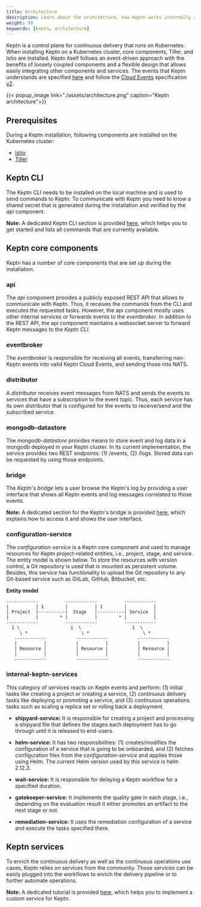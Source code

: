```yaml
---
title: Architecture
description: Learn about the architecture, how Keptn works internally and can be extended.
weight: 90
keywords: [keptn, architecture]
---
```


Keptn is a control plane for continuous delivery that runs on Kubernetes. When installing Keptn on a Kubernetes cluster, core components, Tiller, and Istio are installed. Keptn itself follows an event-driven approach with the benefits of loosely coupled components and a flexible design that allows easily integrating other components and services. The events that Keptn understands are specified [here](https://github.com/keptn/keptn/blob/0.5.0/specification/cloudevents.md) and follow the [Cloud Events](https://cloudevents.io/) specification [v2](https://github.com/cloudevents/spec/tree/v0.2).

{{< popup_image link="./assets/architecture.png" caption="Keptn architecture">}}

## Prerequisites

During a Keptn installation, following components are installed on the Kubernetes cluster:

- [Istio](https://istio.io)  
- [Tiller](https://helm.sh/) 

## Keptn CLI
The Keptn CLI needs to be installed on the local machine and is used to send commands to Keptn. To communicate with Keptn you need to know a shared secret that is generated during the installation and verified by the *api* component.

**Note:** A dedicated Keptn CLI section is provided [here](../../reference/cli/), which helps you to get started and lists all commands that are currently available.

## Keptn core components 

Keptn has a number of core components that are set up during the installation.

### api

The *api* component provides a publicly exposed REST API that allows to communicate with Keptn. Thus, it receives the commands from the CLI and executes the requested tasks. However, the api component mostly uses other internal services or forwards events to the *eventbroker*. In addition to the REST API, the api component maintains a websocket server to forward Keptn messages to the *Keptn CLI*.

### eventbroker

The *eventbroker* is responsible for receiving all events, transferring non-Keptn events into valid Keptn Cloud Events, and sending those into NATS.

### distributor

A *distributor* receives event messages from NATS and sends the events to services that have a subscription to the event topic. Thus, each service has its own distributor that is configured for the events to receive/send and the subscribed service.

### mongodb-datastore

The *mongodb-datastore* provides means to store event and log data in a mongodb deployed in your Keptn cluster. In its current implementation, the service provides two REST endpoints: (1) /events, (2) /logs. Stored data can be requested by using those endpoints.

### bridge

The *Keptn's bridge* lets a user browse the Keptn's log by providing a user interface that shows all Keptn events and log messages correlated to those events.

**Note:** A dedicated section for the Keptn's bridge is provided [here](../../reference/keptnsbridge/), which explains how to access it and shows the user interface.

### configuration-service

The *configuration-service* is a Keptn core component and used to manage resources for Keptn project-related entities, i.e., project, stage, and service. The entity model is shown below. To store the resources with version control, a Git repository is used that is mounted as persistent volume. Besides, this service has functionality to upload the Git repository to any Git-based service such as GitLab, GitHub, Bitbucket, etc.

**Entity model**
```
------------          ------------          ------------
|          | 1        |          | 1        |          |
| Project  |----------|  Stage   |----------| Service  |
|          |        * |          |        * |          |
------------          ------------          ------------
  1 \                   1  \                   1  \
     \ *                    \ *                    \ *
   ------------           ------------           ------------ 
   |          |           |          |           |          | 
   | Resource |           | Resource |           | Resource |  
   |          |           |          |           |          |  
   ------------           ------------           ------------ 
```

### internal-keptn-services

This category of services reacts on Keptn events and perform: (1) initial tasks like creating a project or creating a service, (2) continuous delivery tasks like deploying or promoting a service, and (3) continuous operations tasks such as scaling a replica set or rolling back a deployment.

- **shipyard-service:** It is responsible for creating a project and processing a shipyard file that defines the stages each deployment has to go through until it is released to end-users.

- **helm-service:** It has two responsibilities: (1) creates/modifies the configuration of a service that is going to be onboarded, and (2) fetches configuration files from the *configuration-service* and applies those using Helm. The current Helm version used by this service is helm 2.12.3.

- **wait-service:** It is responsible for delaying a Keptn workflow for a specified duration. 

- **gatekeeper-service:** It implements the quality gate in each stage, i.e., depending on the evaluation result it either promotes an artifact to the next stage or not.

- **remediation-service:** It uses the remediation configuration of a service and execute the tasks specified there. 

## Keptn services

To enrich the continuous delivery as well as the continuous operations use cases, Keptn relies on services from the community. Those services can be easily plugged into the workflows to enrich the delivery pipeline or to further automate operations.

**Note:** A dedicated tutorial is provided [here](../../usecases/custom-service/), which helps you to implement a custom service for Keptn.